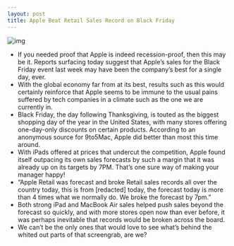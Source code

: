 ```yaml
---
layout: post
title: Apple Beat Retail Sales Record on Black Friday
---
```

![img](http://media.idownloadblog.com/wp-content/uploads/2011/11/apple-inventory.jpeg)
* If you needed proof that Apple is indeed recession-proof, then this may be it. Reports surfacing today suggest that Apple’s sales for the Black Friday event last week may have been the company’s best for a single day, ever.
* With the global economy far from at its best, results such as this would certainly reinforce that Apple seems to be immune to the usual pains suffered by tech companies in a climate such as the one we are currently in.
* Black Friday, the day following Thanksgiving, is touted as the biggest shopping day of the year in the United States, with many stores offering one-day-only discounts on certain products. According to an anonymous source for 9to5Mac, Apple did better than most this time around.
* With iPads offered at prices that undercut the competition, Apple found itself outpacing its own sales forecasts by such a margin that it was already up on its targets by 7PM. That’s one sure way of making your manager happy!
* “Apple Retail was forecast and broke Retail sales records all over the country today, this is from [redacted] today, the forecast today is more than 4 times what we normally do. We broke the forecast by 7pm.”
* Both strong iPad and MacBook Air sales helped push sales beyond the forecast so quickly, and with more stores open now than ever before, it was perhaps inevitable that records would be broken across the board.
* We can’t be the only ones that would love to see what’s behind the whited out parts of that screengrab, are we?

